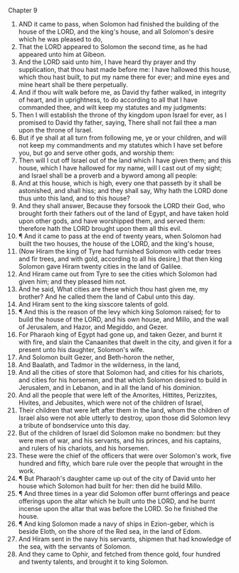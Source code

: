 

Chapter 9

1. AND it came to pass, when Solomon had finished the building of the house of the LORD, and the king's house, and all Solomon's desire which he was pleased to do,
2. That the LORD appeared to Solomon the second time, as he had appeared unto him at Gibeon.
3. And the LORD said unto him, I have heard thy prayer and thy supplication, that thou hast made before me: I have hallowed this house, which thou hast built, to put my name there for ever; and mine eyes and mine heart shall be there perpetually.
4. And if thou wilt walk before me, as David thy father walked, in integrity of heart, and in uprightness, to do according to all that I have commanded thee, and wilt keep my statutes and my judgments:
5. Then I will establish the throne of thy kingdom upon Israel for ever, as I promised to David thy father, saying, There shall not fail thee a man upon the throne of Israel.
6. But if ye shall at all turn from following me, ye or your children, and will not keep my commandments and my statutes which I have set before you, but go and serve other gods, and worship them:
7. Then will I cut off Israel out of the land which I have given them; and this house, which I have hallowed for my name, will I cast out of my sight; and Israel shall be a proverb and a byword among all people:
8. And at this house, which is high, every one that passeth by it shall be astonished, and shall hiss; and they shall say, Why hath the LORD done thus unto this land, and to this house?
9. And they shall answer, Because they forsook the LORD their God, who brought forth their fathers out of the land of Egypt, and have taken hold upon other gods, and have worshipped them, and served them: therefore hath the LORD brought upon them all this evil.
10. ¶ And it came to pass at the end of twenty years, when Solomon had built the two houses, the house of the LORD, and the king's house,
11. (Now Hiram the king of Tyre had furnished Solomon with cedar trees and fir trees, and with gold, according to all his desire,) that then king Solomon gave Hiram twenty cities in the land of Galilee.
12. And Hiram came out from Tyre to see the cities which Solomon had given him; and they pleased him not.
13. And he said, What cities are these which thou hast given me, my brother?  And he called them the land of Cabul unto this day.
14. And Hiram sent to the king sixscore talents of gold.
15. ¶ And this is the reason of the levy which king Solomon raised; for to build the house of the LORD, and his own house, and Millo, and the wall of Jerusalem, and Hazor, and Megiddo, and Gezer.
16. For Pharaoh king of Egypt had gone up, and taken Gezer, and burnt it with fire, and slain the Canaanites that dwelt in the city, and given it for a present unto his daughter, Solomon's wife.
17. And Solomon built Gezer, and Beth-horon the nether,
18. And Baalath, and Tadmor in the wilderness, in the land,
19. And all the cities of store that Solomon had, and cities for his chariots, and cities for his horsemen, and that which Solomon desired to build in Jerusalem, and in Lebanon, and in all the land of his dominion.
20. And all the people that were left of the Amorites, Hittites, Perizzites, Hivites, and Jebusites, which were not of the children of Israel,
21. Their children that were left after them in the land, whom the children of Israel also were not able utterly to destroy, upon those did Solomon levy a tribute of bondservice unto this day.
22. But of the children of Israel did Solomon make no bondmen: but they were men of war, and his servants, and his princes, and his captains, and rulers of his chariots, and his horsemen.
23. These were the chief of the officers that were over Solomon's work, five hundred and fifty, which bare rule over the people that wrought in the work.
24. ¶ But Pharaoh's daughter came up out of the city of David unto her house which Solomon had built for her: then did he build Millo.
25. ¶ And three times in a year did Solomon offer burnt offerings and peace offerings upon the altar which he built unto the LORD, and he burnt incense upon the altar that was before the LORD.  So he finished the house.
26. ¶ And king Solomon made a navy of ships in Ezion-geber, which is beside Eloth, on the shore of the Red sea, in the land of Edom.
27. And Hiram sent in the navy his servants, shipmen that had knowledge of the sea, with the servants of Solomon.
28. And they came to Ophir, and fetched from thence gold, four hundred and twenty talents, and brought it to king Solomon.
